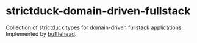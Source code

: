 # strictduck-domain-driven-fullstack
Collection of strictduck types for domain-driven fullstack applications.
Implemented by [bufflehead](https://github.com/strictduck/bufflehead).
